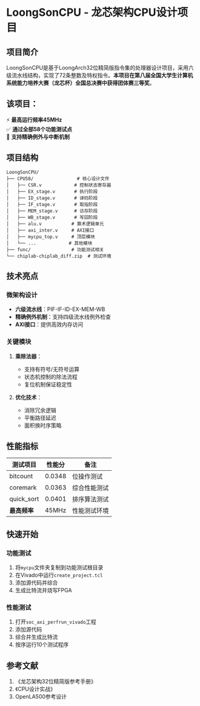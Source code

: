 # LoongSonCPU - 龙芯架构CPU设计项目

## 项目简介
LoongSonCPU是基于LoongArch32位精简版指令集的处理器设计项目，采用六级流水线结构，实现了72条整数及特权指令。**本项目在第八届全国大学生计算机系统能力培养大赛（龙芯杯）全国总决赛中获得团体赛三等奖**。


## 该项目：
⚡ **最高运行频率45MHz**  
✅ **通过全部58个功能测试点**  
🔧 **支持精确例外与中断机制**



## 项目结构
```
LoongSonCPU/
├── CPU58/                # 核心设计文件
│   ├── CSR.v            # 控制状态寄存器
│   ├── EX_stage.v       # 执行阶段
│   ├── ID_stage.v       # 译码阶段
│   ├── IF_stage.v       # 取指阶段
│   ├── MEM_stage.v      # 访存阶段
│   ├── WB_stage.v       # 写回阶段
│   ├── alu.v           # 算术逻辑单元
│   ├── axi_inter.v     # AXI接口
│   ├── mycpu_top.v     # 顶层模块
│   └── ...            # 其他模块
├── func/               # 功能测试相关
└── chiplab-chiplab_diff.zip  # 测试环境
```

## 技术亮点
### 微架构设计
- **六级流水线**：PIF-IF-ID-EX-MEM-WB
- **精确例外机制**：支持四级流水线例外检查
- **AXI接口**：提供高效内存访问

### 关键模块
1. **乘除法器**：
   - 支持有符号/无符号运算
   - 状态机控制的除法流程
   - 复位机制保证稳定性

2. **优化技术**：
   - 消除冗余逻辑
   - 平衡路径延迟
   - 面积换时序策略

## 性能指标
| 测试项目 | 性能分 | 备注 |
|---------|--------|------|
| bitcount | 0.0348 | 位操作测试 |
| coremark | 0.0363 | 综合性能测试 |
| quick_sort | 0.0401 | 排序算法测试 |
| **最高频率** | 45MHz | 性能测试环境 |

## 快速开始
### 功能测试
1. 将`mycpu`文件夹复制到功能测试根目录
2. 在Vivado中运行`create_project.tcl`
3. 添加源代码并综合
4. 生成比特流并烧写FPGA

### 性能测试
1. 打开`soc_axi_perfrun_vivado`工程
2. 添加源代码
3. 综合并生成比特流
4. 按序运行10个测试程序

## 参考文献
1. 《龙芯架构32位精简版参考手册》
2. 《CPU设计实战》
3. OpenLA500参考设计


